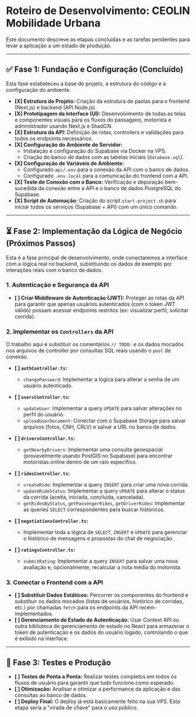 
# Roteiro de Desenvolvimento: CEOLIN Mobilidade Urbana

Este documento descreve as etapas concluídas e as tarefas pendentes para levar a aplicação a um estado de produção.

---

## ✅ Fase 1: Fundação e Configuração (Concluído)

Esta fase estabeleceu a base do projeto, a estrutura do código e a configuração do ambiente.

-   **[X] Estrutura do Projeto:** Criação da estrutura de pastas para o frontend (Next.js) e backend (API Node.js).
-   **[X] Prototipagem da Interface (UI):** Desenvolvimento de todas as telas e componentes visuais para os fluxos do passageiro, motorista e administrador usando Next.js e ShadCN.
-   **[X] Estrutura da API:** Definição de rotas, controllers e validações para todos os endpoints necessários.
-   **[X] Configuração do Ambiente do Servidor:**
    -   Instalação e configuração do Supabase via Docker na VPS.
    -   Criação do banco de dados com as tabelas iniciais (`database.sql`).
-   **[X] Configuração de Variáveis de Ambiente:**
    -   Configurado `api/.env` para a conexão da API com o banco de dados.
    -   Configurado `.env.local` para a comunicação do frontend com a API.
-   **[X] Teste de Conexão com o Banco:** Verificação e depuração bem-sucedida da conexão entre a API e o banco de dados PostgreSQL do Supabase.
-   **[X] Script de Automação:** Criação do script `start-project.sh` para iniciar todos os serviços (Supabase + API) com um único comando.

---

## ⏳ Fase 2: Implementação da Lógica de Negócio (Próximos Passos)

Esta é a fase principal de desenvolvimento, onde conectaremos a interface com a lógica real no backend, substituindo os dados de exemplo por interações reais com o banco de dados.

### 1. Autenticação e Segurança da API
-   **[ ] Criar Middleware de Autenticação (JWT):** Proteger as rotas da API para garantir que apenas usuários autenticados (com o token JWT válido) possam acessar endpoints restritos (ex: visualizar perfil, solicitar corrida).

### 2. Implementar os `Controllers` da API

O trabalho aqui é substituir os comentários `// TODO:` e os dados mocados nos arquivos de controller por consultas SQL reais usando o `pool` de conexão.

-   **[ ] `authController.ts`:**
    -   `changePassword`: Implementar a lógica para alterar a senha de um usuário autenticado.

-   **[ ] `usersController.ts`:**
    -   `updateUser`: Implementar a query `UPDATE` para salvar alterações no perfil do usuário.
    -   `uploadUserDocument`: Conectar com o Supabase Storage para salvar arquivos (fotos, CNH, CRLV) e salvar a URL no banco de dados.

-   **[ ] `driversController.ts`:**
    -   `getNearbyDrivers`: Implementar uma consulta geoespacial (provavelmente usando PostGIS no Supabase) para encontrar motoristas online dentro de um raio específico.

-   **[ ] `ridesController.ts`:**
    -   `createRide`: Implementar a query `INSERT` para criar uma nova corrida.
    -   `updateRideStatus`: Implementar a query `UPDATE` para alterar o status da corrida (aceita, iniciada, concluída, cancelada).
    -   `getRidesByStatus`, `getPassengerRides`, `getDriverRides`: Implementar as queries `SELECT` correspondentes para buscar históricos.

-   **[ ] `negotiationsController.ts`:**
    -   Implementar toda a lógica de `SELECT`, `INSERT` e `UPDATE` para gerenciar o histórico de mensagens e propostas do chat de negociação.

-   **[ ] `ratingsController.ts`:**
    -   `submitRating`: Implementar a query `INSERT` para salvar uma nova avaliação e, opcionalmente, recalcular a nota média do motorista.

### 3. Conectar o Frontend com a API
-   **[ ] Substituir Dados Estáticos:** Percorrer os componentes do frontend e substituir os dados mocados (listas de usuários, histórico de corridas, etc.) por chamadas `fetch` para os endpoints da API recém-implementados.
-   **[ ] Gerenciamento de Estado de Autenticação:** Usar Context API ou outra biblioteca de gerenciamento de estado no React para armazenar o token de autenticação e os dados do usuário logado, controlando o que é exibido na interface.

---

## 🚀 Fase 3: Testes e Produção

-   **[ ] Testes de Ponta a Ponta:** Realizar testes completos em todos os fluxos de usuário para garantir que tudo funcione como esperado.
-   **[ ] Otimização:** Analisar e otimizar a performance da aplicação e das consultas ao banco de dados.
-   **[ ] Deploy Final:** O deploy já está basicamente feito na sua VPS. Esta etapa seria a "virada de chave" para o uso público.

